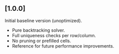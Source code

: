## [1.0.0]
Initial baseline version (unoptimized).
- Pure backtracking solver.
- Full uniqueness checks per row/column.
- No pruning or prefilled cells.
- Reference for future performance improvements.
